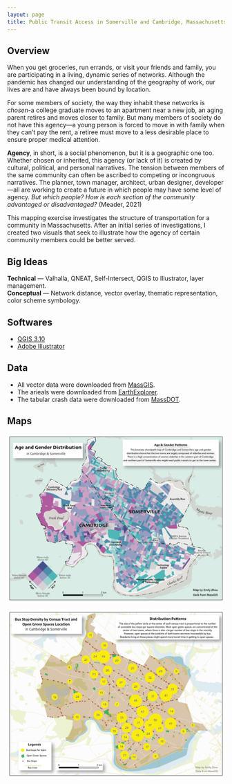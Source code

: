 ```yaml
---
layout: page
title: Public Transit Access in Somerville and Cambridge, Massachusetts
---
```


## Overview

When you get groceries, run errands, or visit your friends and family, you are participating in a living, dynamic series of networks. Although the pandemic has changed our understanding of the geography of work, our lives are and have always been bound by location.

For some members of society, the way they inhabit these networks is ​*chosen​*-a college graduate moves to an apartment near a new job, an aging parent retires and moves closer to family. But many members of society do not have this agency—a young person is forced to move in with family when they can’t pay the rent,  a retiree must move to a less desirable place to ensure proper medical attention.

**Agency**, in short, is a social phenomenon, but it is a geographic one too. Whether chosen or inherited, this agency (or lack of it) is created by cultural, political, and personal narratives. The tension between members of the same community can often be ascribed to competing or incongruous narratives. The planner, town manager, architect, urban designer, developer—all are working to create a future in which people may have some level of agency. *But ​which ​people? How is each section of the community advantaged or disadvantaged?* (Meader, 2021)

This mapping exercise investigates the structure of transportation for a community in Massachusetts. After an initial series of investigations, I created two visuals that seek to illustrate how the agency of certain community members could be better served​.

## Big Ideas

**Technical​** —​ Valhalla, QNEAT, Self-Intersect, QGIS to Illustrator, layer management.  
**Conceptual​** —​ Network distance, vector overlay, thematic representation, color scheme symbology.

## Softwares

- [QGIS 3.10](https://qgis.org/en/site/forusers/download.html)
- [Adobe Illustrator](https://www.adobe.com/products/illustrator/free-trial-download.html)

## Data

- All vector data were downloaded from [MassGIS](https://www.mass.gov/get-massgis-data).
- The arieals were downloaded from [EarthExplorer](https://earthexplorer.usgs.gov/).
- The tabular crash data were downloaded from [MassDOT](https://apps.impact.dot.state.ma.us/cdp/home).

## Maps

![map1](1026assets/week1a.jpg)

![map2](1026assets/week1b.jpg)
